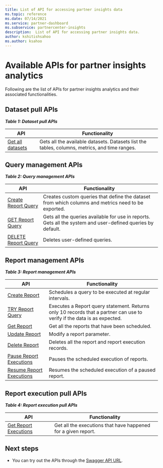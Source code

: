 ```yaml
---
title: List of API for accessing partner insights data
ms.topic: reference
ms.date: 07/14/2021
ms.service: partner-dashboard
ms.subservice: partnercenter-insights
description:  List of API for accessing partner insights data.
author: kshitishsahoo
ms.author: ksahoo
---
```


# Available APIs for partner insights analytics

Following are the list of APIs for partner insights analytics and their associated functionalities.

## Dataset pull APIs

***Table 1: Dataset pull APIs***

| **API** | **Functionality** |
| --- | --- |
| [Get all datasets](insights-programmatic-analytics-api-get-dataset.md) | Gets all the available datasets. Datasets list the tables, columns, metrics, and time ranges. |

## Query management APIs

***Table 2: Query management APIs***

| **API** | **Functionality** |
| --- | --- |
| [Create Report Query](insights-programmatic-access-paradigm.md#create-report-query-api) | Creates custom queries that define the dataset from which columns and metrics need to be exported. |
| [GET Report Query](insights-programmatic-analytics-api-get-report-queries.md) | Gets all the queries available for use in reports. Gets all the system and user-defined queries by default. |
| [DELETE Report Query](insights-programmatic-analytics-api-delete-report-queries.md) | Deletes user-defined queries. |

## Report management APIs

***Table 3: Report management APIs***

| **API** | **Functionality** |
| --- | --- |
| [Create Report](insights-programmatic-access-paradigm.md#create-report-api) | Schedules a query to be executed at regular intervals. |
| [TRY Report Query](insights-programmatic-analytics-api-try-report-queries.md) | Executes a Report query statement. Returns only 10 records that a partner can use to verify if the data is as expected. |
| [Get Report](insights-programmatic-analytics-api-get-report.md) | Get all the reports that have been scheduled. |
| [Update Report](insights-programmatic-analytics-api-update-report.md) | Modify a report parameter. |
| [Delete Report](insights-programmatic-analytics-api-delete-report.md) | Deletes all the report and report execution records. |
| [Pause Report Executions](insights-programmatic-analytics-api-pause-report-executions.md) | Pauses the scheduled execution of reports. |
| [Resume Report Executions](insights-programmatic-analytics-api-resume-report-executions.md) | Resumes the scheduled execution of a paused report. |

## Report execution pull APIs

***Table 4: Report execution pull APIs***

| **API** | **Functionality** |
| --- | --- |
| [Get Report Executions](insights-programmatic-access-paradigm.md#get-report-execution-api) | Get all the executions that have happened for a given report. |

## Next steps

- You can try out the APIs through the [Swagger API URL](https://api.partnercenter.microsoft.com/insights/v1/mpn/swagger/index.html).
